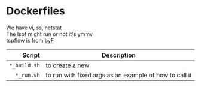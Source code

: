 # Dockerfiles

We have vi, ss, netstat     
The lsof might run or not it's ymmv    
tcpflow is from [byF](https://github.com/byF/docker-tcpflow)     

| Script | Description |
| ---: | --- |
| `*_build.sh` | to create a new |
| `*_run.sh`   | to run with fixed args as an example of how to call it |
